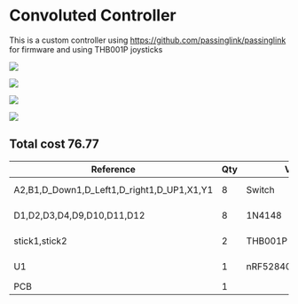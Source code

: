 # Convoluted Controller

This is a custom controller using https://github.com/passinglink/passinglink for firmware and using THB001P joysticks

![](https://hc-cdn.hel1.your-objectstorage.com/s/v3/075a4479b8401aa721ad1cecd837b8c7f3f25156_image.png)

![](https://hc-cdn.hel1.your-objectstorage.com/s/v3/adb4aff89deafc6d12d0b383af9ec94faa4a3179_image.png)

![](https://hc-cdn.hel1.your-objectstorage.com/s/v3/0c57ca100ac3c30985fa741c117fd680f99747b0_image.png)

![](https://hc-cdn.hel1.your-objectstorage.com/s/v3/d5ed3c83993577b2d00578ea7e7437bb690b5314_image.png)




## Total cost 76.77

| Reference                                  | Qty | Value                | Footprint                                    | Datasheet                                                            | source                                                                                           | cost   |
|--------------------------------------------|-----|----------------------|----------------------------------------------|----------------------------------------------------------------------|--------------------------------------------------------------------------------------------------|--------|
| A2,B1,D_Down1,D_Left1,D_right1,D_UP1,X1,Y1 | 8   | Switch               | Button_Switch_SMD:SW_Push_1P1T_NO_CK_KSC6xxJ | ~                                                                    | https://www.digikey.com/en/products/detail/te-connectivity-alcoswitch-switches/1825910-6/1632536 | $1.04  |
| D1,D2,D3,D4,D9,D10,D11,D12                 | 8   | 1N4148               | Diode_THT:D_DO-35_SOD27_P7.62mm_Horizontal   | https://assets.nexperia.com/documents/data-sheet/1N4148_1N4448.pdf   | https://www.digikey.com/en/products/detail/onsemi/1N4148/458603                                  | $7.46  |
| stick1,stick2                              | 2   | THB001P              | ScottoKeebs_Miscellaneous:THB001P_CNK        | THB001P                                                              | https://www.digikey.com/en/products/detail/c-k/THB001P/11687191                                  | $5.92  |
| U1                                         | 1   | nRF52840_Featherwing | Module:Adafruit_Feather                      | https://learn.adafruit.com/introducing-the-adafruit-nrf52840-feather | https://www.digikey.com/en/products/detail/adafruit-industries-llc/4062/9843410                  | $24.95 |
| PCB                                        | 1   |                      |                                              |                                                                      | https://www.pcbway.com                                                                           | $37.40 |

